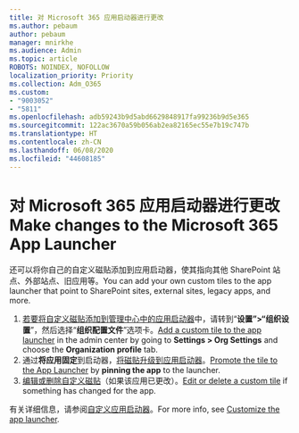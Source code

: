 ```yaml
---
title: 对 Microsoft 365 应用启动器进行更改
ms.author: pebaum
author: pebaum
manager: mnirkhe
ms.audience: Admin
ms.topic: article
ROBOTS: NOINDEX, NOFOLLOW
localization_priority: Priority
ms.collection: Adm_O365
ms.custom:
- "9003052"
- "5811"
ms.openlocfilehash: adb59243b9d5abd6629848917fa99236b9d5e365
ms.sourcegitcommit: 122ac3670a59b056ab2ea82165ec55e7b19c747b
ms.translationtype: HT
ms.contentlocale: zh-CN
ms.lasthandoff: 06/08/2020
ms.locfileid: "44608185"
---
```

# <a name="make-changes-to-the-microsoft-365-app-launcher"></a><span data-ttu-id="b8a10-102">对 Microsoft 365 应用启动器进行更改</span><span class="sxs-lookup"><span data-stu-id="b8a10-102">Make changes to the Microsoft 365 App Launcher</span></span>

<span data-ttu-id="b8a10-103">还可以将你自己的自定义磁贴添加到应用启动器，使其指向其他 SharePoint 站点、外部站点、旧应用等。</span><span class="sxs-lookup"><span data-stu-id="b8a10-103">You can add your own custom tiles to the app launcher that point to SharePoint sites, external sites, legacy apps, and more.</span></span>

1. <span data-ttu-id="b8a10-104">[若要将自定义磁贴添加到管理中心中的应用启动器](https://docs.microsoft.com/microsoft-365/admin/manage/customize-the-app-launcher)中，请转到“**设置”>“组织设置**”，然后选择“**组织配置文件**”选项卡。</span><span class="sxs-lookup"><span data-stu-id="b8a10-104">[Add a custom tile to the app launcher](https://docs.microsoft.com/microsoft-365/admin/manage/customize-the-app-launcher) in the admin center by going to  **Settings > Org Settings**  and choose the  **Organization profile** tab.</span></span>
2. <span data-ttu-id="b8a10-105">通过**将应用固定**到启动器，[将磁贴升级到应用启动器](https://docs.microsoft.com/microsoft-365/admin/manage/customize-the-app-launcher#promote-the-tile-to-app-launcher)。</span><span class="sxs-lookup"><span data-stu-id="b8a10-105">[Promote the tile to the App Launcher](https://docs.microsoft.com/microsoft-365/admin/manage/customize-the-app-launcher#promote-the-tile-to-app-launcher) by **pinning the app** to the launcher.</span></span>
3. <span data-ttu-id="b8a10-106">[编辑或删除自定义磁贴](https://docs.microsoft.com/microsoft-365/admin/manage/customize-the-app-launcher#edit-or-delete-a-custom-tile)（如果该应用已更改）。</span><span class="sxs-lookup"><span data-stu-id="b8a10-106">[Edit or delete a custom tile](https://docs.microsoft.com/microsoft-365/admin/manage/customize-the-app-launcher#edit-or-delete-a-custom-tile) if something has changed for the app.</span></span>

<span data-ttu-id="b8a10-107">有关详细信息，请参阅[自定义应用启动器](https://docs.microsoft.com/microsoft-365/admin/manage/customize-the-app-launcher)。</span><span class="sxs-lookup"><span data-stu-id="b8a10-107">For more info, see [Customize the app launcher](https://docs.microsoft.com/microsoft-365/admin/manage/customize-the-app-launcher).</span></span>
